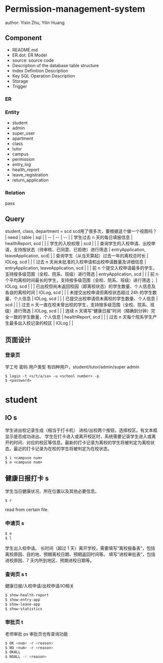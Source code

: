 # Permission-management-system
author: Yixin Zhu, Yilin Huang

## Component
- README.md
- ER.dot: ER Model
- source: source code
- Description of the database table structure
- Index Definition Description
- Key SQL Operation Description
- Storage
- Trigger
### ER
### Entity
- student
- admin
- super_user
- apartment
- class
- tutor
- campus
- permission
- entry_log
- health_report
- leave_registration
- return_application
### Relation
pass
## Query 
student, class, department = scd
scd用了很多次，要根据这个做一个视图吗？
| need | table | sql |
| --   | --    | --  |
|  学生过去 n 天的每日填报信息   |  healthReport, scd     |     |
|  学生的入校权限  |  scd    |     |
|  查询学生的入校申请、出校申请，支持按状态（待审核、已同意、已拒绝）进行筛选   |  entryApplication, leaveApplication, scd|     |
|  查询学生（从当天算起）过去一年的离校总时长    | IOLog, scd    |     |
|  过去 n 天尚未批准的入校申请和出校申请数量及详细信息    |  entryApplication, leaveApplication, scd  |     |
|  前 n 个提交入校申请最多的学生，支持按多级范围（全校、院系、班级）进行筛选    |   entryApplication, scd    |     |
|  前 n 个平均离校时间最长的学生，支持按多级范围（全校、院系、班级）进行筛选；    |  IOLog, scd     |     |
|  已出校但尚未返回校园（即离校状态）的学生数量、个人信息及各自的离校时间    |  IOLog, scd      |     |
|  未提交出校申请但离校状态超过 24h 的学生数量、个人信息    |  IOLog, scd      |     |
|  已提交出校申请但未离校的学生数量、个人信息    |  scd     |     |
|  过去 n 天一直在校未曾出校的学生，支持按多级范围（全校、院系、班级）进行筛选   |   IOLog, scd     |     |
|  连续 n 天填写“健康日报”时间（精确到分钟）完全一致的学生数量，个人信息   |  healthReport, scd     |     |
|  过去 n 天每个院系学生产生最多出入校记录的校区   | IOLog |     |

## 页面设计
### 登录页
学工号
密码
用户类型
有四种用户，student/tutor/admin/super admin
```
$ login -t <s/t/a/sa> -u <school number> -p
$ <password>
```

# student
## IO s
学生进出校记录生成（相当于打卡机）
进校/出校两个按钮，选择校区。有文本框显示是否成功进出。
学生在打卡进入或离开校区时，系统需要记录学生进入或离开的时间、对应的校区等信息。最新的打卡记录为离校的学生将被判定为离校状态，最近的打卡记录为在校的学生将被判定为在校状态。
```
$ i <campuse num>
$ o <campuse num>
```
## 健康日报打卡 s
学生当日健康状况、所在位置以及其他必要信息。
```
$ r
```
read from certain file.

### 申请页 s
```bash
$ e
$ l
```
学生出入校申请。
长时间（超过 1 天）离开学校，需要填写“离校报备表”，包括离校原因、目的地、预期离校日期、预期返回时间等。
填写“进校审批表”，包括进校原因、7 天内所到地区、预期进校日期等。

### 查询页 s t
健康日报/入校申请/出校申请/IO相关
```bash
$ show-health-report
$ show-entry-app
$ show-leave-app
$ show-statistics
```
### 审批页 t
老师审批 ps 审批页也有查询功能
```bash
$ OK <num> -r <reason>
$ NO <num> -r <reason>
$ OKALL
$ NOALL -r <reason>
```
